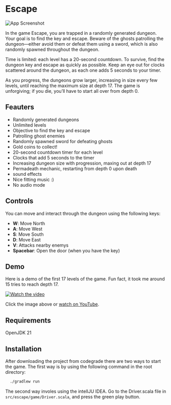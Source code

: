 
# Escape
![App Screenshot](https://s1.gifyu.com/images/SOsrY.gif)


In the game Escape, you are trapped in a randomly generated dungeon. Your goal is to find the key and escape. Beware of the ghosts patrolling the dungeon—either avoid them or defeat them using a sword, which is also randomly spawned throughout the dungeon.

Time is limited: each level has a 20-second countdown. To survive, find the dungeon key and escape as quickly as possible. Keep an eye out for clocks scattered around the dungeon, as each one adds 5 seconds to your timer.

As you progress, the dungeons grow larger, increasing in size every few levels, until reaching the maximum size at depth 17. The game is unforgiving; if you die, you’ll have to start all over from depth 0.





## Feauters

- Randomly generated dungeons
- Unlimited levels
- Objective to find the key and escape
- Patrolling ghost enemies
- Randomly spawned sword for defeating ghosts
- Gold coins to collect!
- 20-second countdown timer for each level
- Clocks that add 5 seconds to the timer
- Increasing dungeon size with progression, maxing out at depth 17
- Permadeath mechanic, restarting from depth 0 upon death
- sound effects
- Nice fitting music :)
- No audio mode

## Controls

You can move and interact through the dungeon using the following keys:

- **W**: Move North
- **A**: Move West
- **S**: Move South
- **D**: Move East
- **V**: Attacks nearby enemys
- **Spacebar**: Open the door (when you have the key)

## Demo

Here is a demo of the first 17 levels of the game. Fun fact, it took me around 15 tries to reach depth 17.

[![Watch the video](https://img.youtube.com/vi/DHLIkmReCFE/0.jpg)](https://www.youtube.com/watch?v=DHLIkmReCFE&ab_channel=ChickenNuggetGud)

Click the image above or [watch on YouTube](https://www.youtube.com/watch?v=DHLIkmReCFE&ab_channel=ChickenNuggetGud).

## Requirements
OpenJDK 21
## Installation

After downloading the project from codegrade there are two ways to start the game. The first way is by using the following command in the root directory:
```bash
  ./gradlew run
```

The second way involes using the intelIJU IDEA. Go to the Driver.scala file in     ```
     src/escape/game/Driver.scala
     ```, and press the green play button.
    
